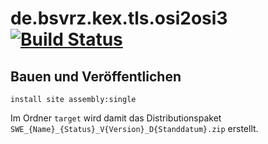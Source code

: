 de.bsvrz.kex.tls.osi2osi3 [![Build Status](https://travis-ci.org/datenverteiler/de.bsvrz.kex.tls.osi2osi3.svg?branch=develop)](https://travis-ci.org/datenverteiler/de.bsvrz.kex.tls.osi2osi3)
=================


Bauen und Veröffentlichen
-------------------------

    install site assembly:single

Im Ordner `target` wird damit das Distributionspaket
`SWE_{Name}_{Status}_V{Version}_D{Standdatum}.zip` erstellt.
